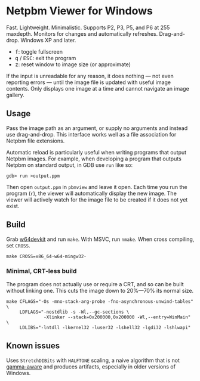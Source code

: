# Netpbm Viewer for Windows

Fast. Lightweight. Minimalistic. Supports P2, P3, P5, and P6 at 255
maxdepth. Monitors for changes and automatically refreshes. Drag-and-drop.
Windows XP and later.

* <kbd>f</kbd>: toggle fullscreen
* <kbd>q</kbd> / <kbd>ESC</kbd>: exit the program
* <kbd>z</kbd>: reset window to image size (or approximate)

If the input is unreadable for any reason, it does nothing — not even
reporting errors — until the image file is updated with useful image
contents. Only displays one image at a time and cannot navigate an image
gallery.

## Usage

Pass the image path as an argument, or supply no arguments and instead use
drag-and-drop. This interface works well as a file association for Netpbm
file extensions.

Automatic reload is particularly useful when writing programs that output
Netpbm images. For example, when developing a program that outputs Netpbm
on standard output, in GDB use `run` like so:

    gdb> run >output.ppm

Then open `output.ppm` in `pbmview` and leave it open. Each time you run
the program (`r`), the viewer will automatically display the new image.
The viewer will actively watch for the image file to be created if it does
not yet exist.

## Build

Grab [w64devkit][] and run `make`. With MSVC, run `nmake`. When cross
compiling, set `CROSS`.

    make CROSS=x86_64-w64-mingw32-

### Minimal, CRT-less build

The program does not actually use or require a CRT, and so can be built
without linking one. This cuts the image down to 20%—70% its normal size.

    make CFLAGS="-Os -mno-stack-arg-probe -fno-asynchronous-unwind-tables" \
         LDFLAGS="-nostdlib -s -Wl,--gc-sections \
                  -Xlinker --stack=0x200000,0x200000 -Wl,--entry=WinMain" \
         LDLIBS="-lntdll -lkernel32 -luser32 -lshell32 -lgdi32 -lshlwapi"

## Known issues

Uses `StretchDIBits` with `HALFTONE` scaling, a naive algorithm that is
not [gamma-aware][] and produces artifacts, especially in older versions
of Windows.


[gamma-aware]: http://www.ericbrasseur.org/gamma.html?i=1
[w64devkit]: https://github.com/skeeto/w64devkit
